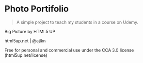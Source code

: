 # Photo Portifolio

> A simple project to teach my students in a course on Udemy.


Big Picture by HTML5 UP


html5up.net | @ajlkn


Free for personal and commercial use under the CCA 3.0 license (html5up.net/license)
 